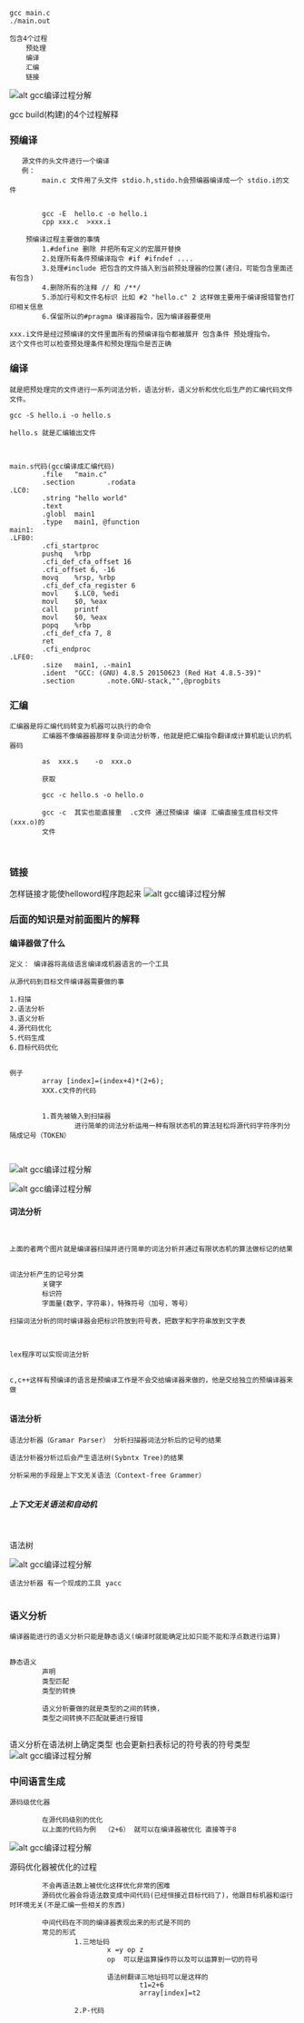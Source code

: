 ```
gcc main.c
./main.out

包含4个过程
    预处理
    编译
    汇编
    链接
```
![alt gcc编译过程分解](./imgs/gccCom.png)

gcc build(构建)的4个过程解释
### 预编译
```
   源文件的头文件进行一个编译
   例：
        main.c 文件用了头文件 stdio.h,stido.h会预编器编译成一个 stdio.i的文件


        gcc -E  hello.c -o hello.i
        cpp xxx.c  >xxx.i

    预编译过程主要做的事情
        1.#define 删除 并把所有定义的宏展开替换
        2.处理所有条件预编译指令 #if #ifndef ....
        3.处理#include 把包含的文件插入到当前预处理器的位置(递归，可能包含里面还有包含)
        4.删除所有的注释 // 和 /**/
        5.添加行号和文件名标识 比如 #2 "hello.c" 2 这样做主要用于编译报错警告打印相关信息
        6.保留所以的#pragma 编译器指令，因为编译器要使用

xxx.i文件是经过预编译的文件里面所有的预编译指令都被展开 包含条件 预处理指令。
这个文件也可以检查预处理条件和预处理指令是否正确
```

### 编译
```
就是把预处理完的文件进行一系列词法分析，语法分析，语义分析和优化后生产的汇编代码文件文件。

gcc -S hello.i -o hello.s

hello.s 就是汇编输出文件



main.s代码(gcc编译成汇编代码)
        .file   "main.c"
        .section        .rodata
.LC0:
        .string "hello world"
        .text
        .globl  main1
        .type   main1, @function
main1:
.LFB0:
        .cfi_startproc
        pushq   %rbp
        .cfi_def_cfa_offset 16
        .cfi_offset 6, -16
        movq    %rsp, %rbp
        .cfi_def_cfa_register 6
        movl    $.LC0, %edi
        movl    $0, %eax
        call    printf
        movl    $0, %eax
        popq    %rbp
        .cfi_def_cfa 7, 8
        ret
        .cfi_endproc
.LFE0:
        .size   main1, .-main1
        .ident  "GCC: (GNU) 4.8.5 20150623 (Red Hat 4.8.5-39)"
        .section        .note.GNU-stack,"",@progbits

```

### 汇编

```
汇编器是将汇编代码转变为机器可以执行的命令
        汇编器不像编器器那样复杂词法分析等，他就是把汇编指令翻译成计算机能认识的机器码

        as  xxx.s    -o  xxx.o

        获取

        gcc -c hello.s -o hello.o

        gcc -c  其实也能直接重  .c文件 通过预编译 编译 汇编直接生成目标文件(xxx.o)的
        文件



```


### 链接

怎样链接才能使helloword程序跑起来
![alt gcc编译过程分解](./imgs/hellowordld.png)

###  后面的知识是对前面图片的解释

#### 编译器做了什么
```
定义： 编译器将高级语言编译成机器语言的一个工具

从源代码到目标文件编译器需要做的事

1.扫描
2.语法分析
3.语义分析
4.源代码优化
5.代码生成
6.目标代码优化


例子
        array [index]=(index+4)*(2+6);
        XXX.c文件的代码


        1.首先被输入到扫描器
                进行简单的词法分析运用一种有限状态机的算法轻松将源代码字符序列分隔成记号（TOKEN）

                
```

![alt gcc编译过程分解](./imgs/token1.png)

![alt gcc编译过程分解](./imgs/token2.png)

#### 词法分析
```


上面的者两个图片就是编译器扫描并进行简单的词法分析并通过有限状态机的算法做标记的结果


词法分析产生的记号分类
        关键字
        标识符
        字面量(数字，字符串)，特殊符号（加号，等号）

扫描词法分析的同时编译器会把标识符放到符号表，把数字和字符串放到文字表



lex程序可以实现词法分析


c,c++这样有预编译的语言是预编译工作是不会交给编译器来做的，他是交给独立的预编译器来做


```


#### 语法分析

```
语法分析器（Gramar Parser） 分析扫描器词法分析后的记号的结果

语法分析器分析过后会产生语法树(Sybntx Tree)的结果

分析采用的手段是上下文无关语法（Context-free Grammer）


```

##### 上下文无关语法和自动机

```


```


语法树

![alt gcc编译过程分解](./imgs/SybntxTree1.png)


```
语法分析器 有一个现成的工具 yacc


```


### 语义分析
```
编译器能进行的语义分析只能是静态语义(编译时就能确定比如只能不能和浮点数进行运算)


静态语义
        声明
        类型匹配
        类型的转换

        语义分析要做的就是类型的之间的转换，
        类型之间转换不匹配就要进行报错


```

语义分析在语法树上确定类型
也会更新扫表标记的符号表的符号类型
![alt gcc编译过程分解](./imgs/yuyifenxi1.png)



### 中间语言生成
```
源码级优化器

        在源代码级别的优化
        以上面的代码为例  （2+6） 就可以在编译器被优化 直接等于8
```
![alt gcc编译过程分解](./imgs/ymyh1.png)


源码优化器被优化的过程
```
        不会再语法数上被优化这样优化非常的困难
        源码优化器会将语法数变成中间代码(已经恒接近目标代码了)，他跟目标机器和运行时环境无关(不是汇编一些相关的东西)

        中间代码在不同的编译器表现出来的形式是不同的
        常见的形式
                1.三地址码
                        x =y op z
                        op  可以是运算操作符以及可以运算到一切的符号

                        语法树翻译三地址码可以是这样的
                                t1=2+6
                                array[index]=t2

                2.P-代码


```